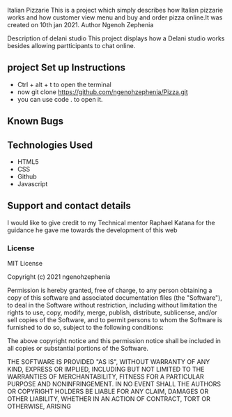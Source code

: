 Italian Pizzarie
This is a project which simply describes how Italian pizzarie works and how customer view menu and buy and order pizza online.It was created on 10th jan 2021.
Author
Ngenoh Zephenia

Description of delani studio
This project displays how a Delani studio works besides allowing partticipants to chat online.


## project Set up Instructions
* Ctrl + alt + t to open the terminal
* now git clone  https://github.com/ngenohzephenia/Pizza.git
* you can use code . to open it.
## Known Bugs
## Technologies Used
* HTML5
* CSS
* Github
* Javascript
## Support and contact details
I would like to give credit to my Technical mentor Raphael Katana for the guidance he gave me towards the development of this web
### License

MIT License

Copyright (c) 2021 ngenohzephenia

Permission is hereby granted, free of charge, to any person obtaining a copy of this software and associated documentation files (the "Software"), to deal in the Software without restriction, including without limitation the rights to use, copy, modify, merge, publish, distribute, sublicense, and/or sell copies of the Software, and to permit persons to whom the Software is furnished to do so, subject to the following conditions:

The above copyright notice and this permission notice shall be included in all copies or substantial portions of the Software.

THE SOFTWARE IS PROVIDED "AS IS", WITHOUT WARRANTY OF ANY KIND, EXPRESS OR IMPLIED, INCLUDING BUT NOT LIMITED TO THE WARRANTIES OF MERCHANTABILITY, FITNESS FOR A PARTICULAR PURPOSE AND NONINFRINGEMENT. IN NO EVENT SHALL THE AUTHORS OR COPYRIGHT HOLDERS BE LIABLE FOR ANY CLAIM, DAMAGES OR OTHER LIABILITY, WHETHER IN AN ACTION OF CONTRACT, TORT OR OTHERWISE, ARISING